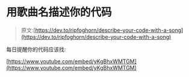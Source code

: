 # 用歌曲名描述你的代码

> 原文:[https://dev.to/ripfoghorn/describe-your-code-with-a-song](https://dev.to/ripfoghorn/describe-your-code-with-a-song)

每日提醒你的代码应该找:

[https://www.youtube.com/embed/yKgBhxWMTGM](https://www.youtube.com/embed/yKgBhxWMTGM)